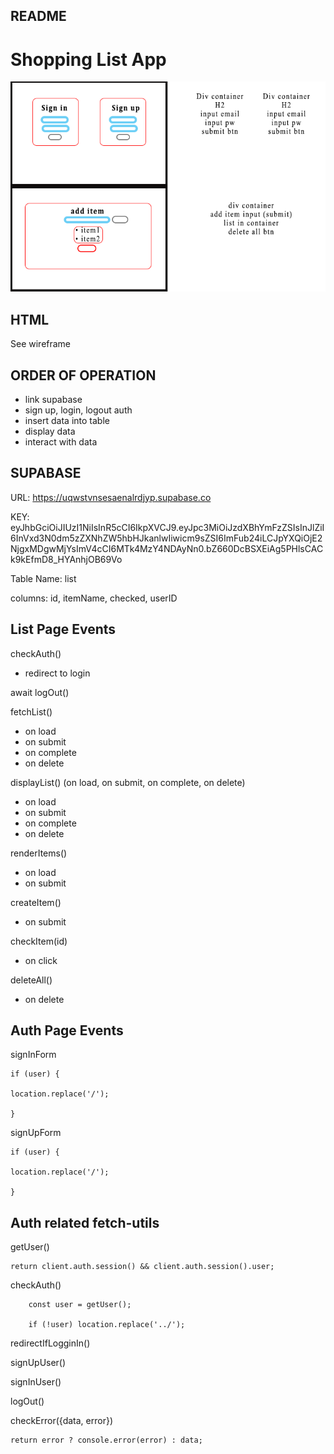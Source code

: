 ## README

# Shopping List App

![wireframe](./assets/wireframe.png)

## HTML

See wireframe

## ORDER OF OPERATION

-   link supabase
-   sign up, login, logout auth
-   insert data into table
-   display data
-   interact with data

## SUPABASE

URL: https://uqwstvnsesaenalrdjyp.supabase.co

KEY: eyJhbGciOiJIUzI1NiIsInR5cCI6IkpXVCJ9.eyJpc3MiOiJzdXBhYmFzZSIsInJlZiI6InVxd3N0dm5zZXNhZW5hbHJkanlwIiwicm9sZSI6ImFub24iLCJpYXQiOjE2NjgxMDgwMjYsImV4cCI6MTk4MzY4NDAyNn0.bZ660DcBSXEiAg5PHlsCACk9kEfmD8_HYAnhjOB69Vo

Table Name: list

columns: id, itemName, checked, userID

## List Page Events

checkAuth()

-   redirect to login

await logOut()

fetchList()

-   on load
-   on submit
-   on complete
-   on delete

displayList() (on load, on submit, on complete, on delete)

-   on load
-   on submit
-   on complete
-   on delete

renderItems()

-   on load
-   on submit

createItem()

-   on submit

checkItem(id)

-   on click

deleteAll()

-   on delete

## Auth Page Events

signInForm

```
if (user) {

location.replace('/');

}
```

signUpForm

```
if (user) {

location.replace('/');

}
```

## Auth related fetch-utils

getUser()

```
return client.auth.session() && client.auth.session().user;
```

checkAuth()

```
    const user = getUser();

    if (!user) location.replace('../');
```

redirectIfLogginIn()

signUpUser()

signInUser()

logOut()

checkError({data, error})

```
return error ? console.error(error) : data;
```
